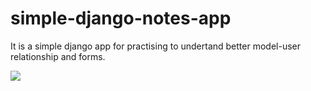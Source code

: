# simple-django-notes-app
It is a simple django app for practising to undertand better model-user relationship and forms.

![](https://gifmaker.me/files/download/home/20200504/23/lCIFyx6oMA9zL3n7ydalqx/output_JfboQn.gif)
